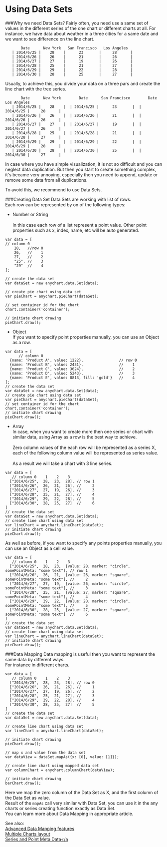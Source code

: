 Using Data Sets
===============

###Why we need Data Sets?
Fairly often, you need use a same set of values in the different series of the one chart or different charts at all.
For instance, we have data about weather in a three cities for a same date and we want to see difference on the line chart.
```
       Date      New York   San Francisco   Los Angeles  
   | 2014/6/25 |    28    |      23       |     28      |
   | 2014/6/26 |    26    |      21       |     26      |
   | 2014/6/27 |    27    |      19       |     26      |
   | 2014/6/28 |    25    |      21       |     27      |
   | 2014/6/29 |    29    |      22       |     28      |
   | 2014/6/30 |    28    |      25       |     27      |
```

Usually, to achieve this, you divide your data on a three pars and create the line chart with the tree series.
```
       Date      New York        Date      San Francisco        Date      Los Angeles 
   | 2014/6/25 |    28    |  | 2014/6/25 |      23       |  | 2014/6/25 |     28      |
   | 2014/6/26 |    26    |  | 2014/6/26 |      21       |  | 2014/6/26 |     26      |
   | 2014/6/27 |    27    |  | 2014/6/27 |      19       |  | 2014/6/27 |     26      |
   | 2014/6/28 |    25    |  | 2014/6/28 |      21       |  | 2014/6/28 |     27      |
   | 2014/6/29 |    29    |  | 2014/6/29 |      22       |  | 2014/6/29 |     28      |
   | 2014/6/30 |    28    |  | 2014/6/30 |      25       |  | 2014/6/30 |     27      | 
```
In case where you have simple visualization, it is not so difficult and you can neglect data duplication. 
But then you start to create something complex, it's became very annoying, 
especially then you need to append, update or remove some data from all duplications.
  
To avoid this, we recommend to use Data Sets.

###Creating Data Set
Data Sets are working with list of rows.  
Each row can be represented by on of the following types:  
* Number or String  
<br>In this case each row of a list represent a point value.
Other point properties such as x, index, name, etc will be auto generated.

```
var data = [
// column 0
    28,   //row 0
    26,   //    1
    27,   //    2
    "25", //    3
    "29"  //    4
];

// create the data set  
var dataSet = new anychart.data.Set(data);

// create pie chart using data set
var pieChart = anychart.pieChart(dataSet);  

// set container id for the chart  
chart.container('container');

// initiate chart drawing
pieChart.draw();
```
* Object
<br>If you want to specify point properties manually, you can use an Object as a row.  

```
var data = [
      // column 0
  {name: 'Product A', value: 1222},                // row 0
  {name: 'Product B', value: 2431},                //    1
  {name: 'Product C', value: 3624},                //    2
  {name: 'Product D', value: 5243},                //    3
  {name: 'Product E', value: 8813, fill: 'gold'}   //    4
];
// create the data set
var dataSet = new anychart.data.Set(data);
// create pie chart using data set 
var pieChart = anychart.pieChart(dataSet);
// set container id for the chart
chart.container('container');
// initiate chart drawing
pieChart.draw();
```
* Array
<br>In case, when you want to create more then one series or chart with similar data, using Array as a row is the best way to achieve.  
<br>Zero column values of the each row will be represented as a series X, each of the following column value will be represented as series value.  
<br>As a result we will take a chart with 3 line series.  

```
var data = [ 
   // column 0    1    2    3
  ["2014/6/25",  28,  23,  28], // row 1
  ["2014/6/26",  26,  21,  26], //     2
  ["2014/6/27",  27,  19,  26], //     3
  ["2014/6/28",  25,  21,  27], //     4
  ["2014/6/29",  29,  22,  28], //     5
  ["2014/6/30",  28,  25,  27]  //     6
]
// create the data set
var dataSet = new anychart.data.Set(data);
// create line chart using data set 
var lineChart = anychart.lineChart(dataSet);
// initiate chart drawing
pieChart.draw();
```
As well as before, if you want to specify any points properties manually, you can use an Object as a cell value.
```
var data = [ 
   // column 0    1    2    3
  ["2014/6/25",  28,  23,  {value: 28, marker: "circle", somePointMeta: "some text"], // row 1
  ["2014/6/26",  26,  21,  {value: 26, marker: "square", somePointMeta: "some text"], //     2
  ["2014/6/27",  27,  19,  {value: 26, marker: "circle", somePointMeta: "some text"], //     3
  ["2014/6/28",  25,  21,  {value: 27, marker: "square", somePointMeta: "some text"], //     4
  ["2014/6/29",  29,  22,  {value: 28, marker: "circle", somePointMeta: "some text"], //     5
  ["2014/6/30",  28,  25,  {value: 27, marker: "square", somePointMeta: "some text"]  //     6
]
// create the data set
var dataSet = new anychart.data.Set(data);
// create line chart using data set 
var lineChart = anychart.lineChart(dataSet);
// initiate chart drawing
pieChart.draw();
```

###Data Mapping
Data mapping is useful then you want to represent the same data by different ways.  
For instance in different charts.
```
var data = [ 
   // column 0    1    2    3
  ["2014/6/25",  28,  23,  28], // row 0
  ["2014/6/26",  26,  21,  26], //     1
  ["2014/6/27",  27,  19,  26], //     2
  ["2014/6/28",  25,  21,  27], //     3
  ["2014/6/29",  29,  22,  28], //     4
  ["2014/6/30",  28,  25,  27]  //     5
]
// create the data set
var dataSet = new anychart.data.Set(data);

// create line chart using data set 
var lineChart = anychart.lineChart(dataSet);

// initiate chart drawing
pieChart.draw();

// map x and value from the data set
var dataView = dataSet.mapAs({x: [0], value: [1]});

// create line chart using mapped data set 
var columnChart = anychart.columnChart(dataView);

// initiate chart drawing
barChart.draw();
```

Here we map the zero column of the Data Set as X, and the first column of the Data Set as value.  
Result of the `mapAs` call very similar with Data Set, you can use it in the any charts or series creating function exactly as Data Set.  
You can learn more about Data Mapping in appropriate article.

See also:  
<a href="./Advanced_Data_Mapping_features">Advanced Data Mapping features</a>  
<a href="#">Multiple Charts layout</a>  
<a href="#">Series and Point Meta Data</a  
















